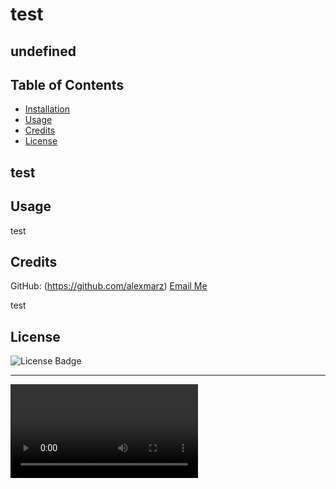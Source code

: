 # test

## undefined
                
## Table of Contents
                
- [Installation](#installation)
- [Usage](#usage)
- [Credits](#credits)
- [License](#license)
                
## test
                
            
                
## Usage
                
test
                
## Credits
                
GitHub: (https://github.com/alexmarz)
[Email Me](mailto:test)

test
                
## License
                
![License Badge](https://badgen.net/gitlab/license/gitlab-org/omnibus-gitlab)
                
---
<video src="2023-05-19%2000-39-18.mp4" controls title="test"></video>
